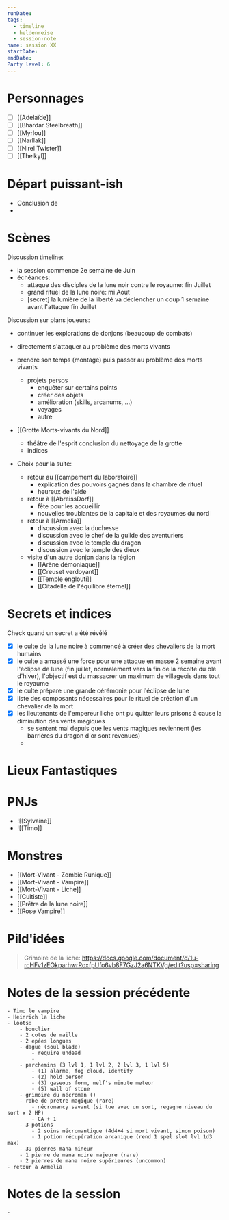```yaml
---
runDate: 
tags:
  - timeline
  - heldenreise
  - session-note
name: session XX
startDate: 
endDate:
Party level: 6
---
```



# Personnages
- [ ] [[Adelaïde]]
- [ ] [[Bhardar Steelbreath]]
- [ ] [[Myrlou]]
- [ ] [[Narllak]]
- [ ] [[Nirel Twister]]
- [ ] [[Thelkyl]]

# Départ puissant-ish
-  Conclusion de
- 

# Scènes
Discussion timeline:
- la session commence 2e semaine de Juin
- échéances:
	- attaque des disciples de la lune noir contre le royaume: fin Juillet
	- grand rituel de la lune noire: mi Aout
	- [secret] la lumière de la liberté va déclencher un coup 1 semaine avant l'attaque fin Juillet

Discussion sur plans joueurs:
- continuer les explorations de donjons (beaucoup de combats)
- directement s'attaquer au problème des morts vivants
- prendre son temps (montage) puis passer au problème des morts vivants
	- projets persos
		- enquêter sur certains points
		- créer des objets
		- amélioration (skills, arcanums, ...)
		- voyages
		- autre

- [[Grotte Morts-vivants du Nord]]
	- théâtre de l'esprit conclusion du nettoyage de la grotte
	- indices
- Choix pour la suite:
	- retour au [[campement du laboratoire]]
		- explication des pouvoirs gagnés dans la chambre de rituel
		- heureux de l'aide
	- retour à [[AbreissDorf]]
		- fête pour les accueillir
		- nouvelles troublantes de la capitale et des royaumes du nord
	- retour à [[Armelia]]
		- discussion avec la duchesse
		- discussion avec le chef de la guilde des aventuriers
		- discussion avec le temple du dragon
		- discussion avec le temple des dieux
	- visite d'un autre donjon dans la région
		- [[Arène démoniaque]]
		- [[Creuset verdoyant]]
		- [[Temple englouti]]
		- [[Citadelle de l'équilibre éternel]]

# Secrets et indices
Check quand un secret a été révélé
- [x] le culte de la lune noire à commencé à créer des chevaliers de la mort humains
- [x] le culte a amassé une force pour une attaque en masse 2 semaine avant l'éclipse de lune (fin juillet, normalement vers la fin de la récolte du blé d'hiver), l'objectif est du massacrer un maximum de villageois dans tout le royaume
- [x] le culte prépare une grande cérémonie pour l'éclipse de lune 
- [x] liste des composants nécessaires pour le rituel de création d'un chevalier de la mort
- [x] les lieutenants de l'empereur liche ont pu quitter leurs prisons à cause la diminution des vents magiques
	- se sentent mal depuis que les vents magiques reviennent (les barrières du dragon d'or sont revenues)
	- 

# Lieux Fantastiques


# PNJs
- ![[Sylvaine]]
- ![[Timo]]

# Monstres
- [[Mort-Vivant - Zombie Runique]]
- [[Mort-Vivant - Vampire]]
- [[Mort-Vivant - Liche]]
- [[Cultiste]]
- [[Prêtre de la lune noire]]
- [[Rose Vampire]]


# Pild'idées
> Grimoire de la liche: https://docs.google.com/document/d/1u-rcHFv1zEOkparhwrRoxfpUfo6vb8F7GzJ2a6NTKVg/edit?usp=sharing


# Notes de la session précédente

```
- Timo le vampire
- Heinrich la liche
- loots:
	- bouclier
	- 2 cotes de maille
	- 2 epées longues
	- dague (soul blade)
		- require undead
		- 
	- parchemins (3 lvl 1, 1 lvl 2, 2 lvl 3, 1 lvl 5)
		- (1) alarme, fog cloud, identify
		- (2) hold person
		- (3) gaseous form, melf's minute meteor
		- (5) wall of stone
	- grimoire du nécroman ()
	- robe de pretre magique (rare)
		- nécromancy savant (si tue avec un sort, regagne niveau du sort x 2 HP)
		- CA + 1
	- 3 potions
		- 2 soins nécromantique (4d4+4 si mort vivant, sinon poison)
		- 1 potion récupération arcanique (rend 1 spel slot lvl 1d3 max)
	- 39 pierres mana mineur
	- 1 pierre de mana noire majeure (rare)
	- 2 pierres de mana noire supérieures (uncommon)
- retour à Armelia
```
 
# Notes de la session
```
- 
```

